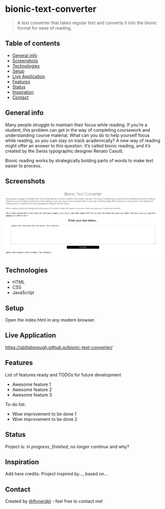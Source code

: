 # bionic-text-converter

> A text converter that takes regular text and converts it into the bionic format for ease of reading.

## Table of contents

- [General info](#general-info)
- [Screenshots](#screenshots)
- [Technologies](#technologies)
- [Setup](#setup)
- [Live Application](#live-application)
- [Features](#features)
- [Status](#status)
- [Inspiration](#inspiration)
- [Contact](#contact)

## General info

Many people struggle to maintain their focus while reading. If you’re a student, this problem can get in the way of completing coursework and understanding course material. What can you do to help yourself focus while reading, so you can stay on track academically? A new way of reading might offer an answer to this question. It’s called bionic reading, and it’s created by the Swiss typographic designer Renato Casutt.

Bionic reading works by strategically bolding parts of words to make text easier to process.

## Screenshots

![Example screenshot](./img/bionic-text-converter-sample-screenshot.png)

## Technologies

- HTML
- CSS
- JavaScript

## Setup

Open the index.html in any modern browser.

## Live Application

https://sbillsborough.github.io/bionic-text-converter/

## Features

List of features ready and TODOs for future development

- Awesome feature 1
- Awesome feature 2
- Awesome feature 3

To-do list:

- Wow improvement to be done 1
- Wow improvement to be done 2

## Status

Project is: _in progress_, _finished_, _no longer continue_ and why?

## Inspiration

Add here credits. Project inspired by..., based on...

## Contact

Created by [@flynerdpl](https://www.flynerd.pl/) - feel free to contact me!
